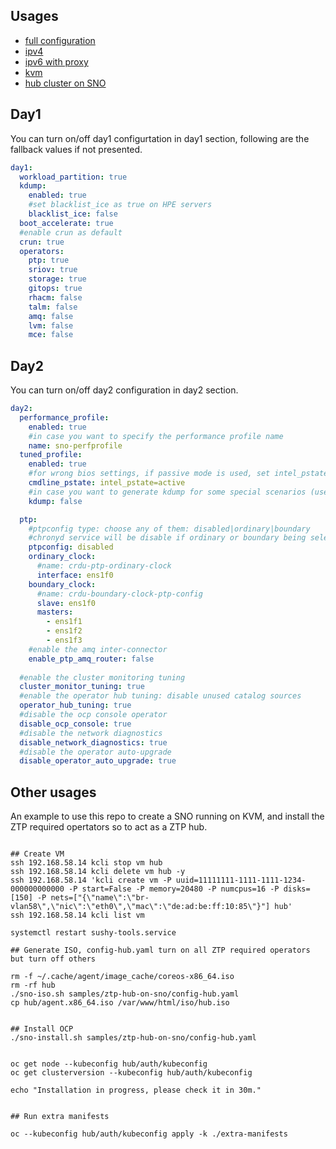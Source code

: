 ## Usages

- [full configuration](config-full.yaml)
- [ipv4](config-sno130.yaml)
- [ipv6 with proxy](config-sno148.yaml)
- [kvm](config-testkvm.yaml)
- [hub cluster on SNO](config-hub.yaml)

## Day1

You can turn on/off day1 configurtation in day1 section, following are the fallback values if not presented.

```yaml
day1:
  workload_partition: true
  kdump: 
    enabled: true
    #set blacklist_ice as true on HPE servers
    blacklist_ice: false
  boot_accelerate: true
  #enable crun as default 
  crun: true
  operators:
    ptp: true
    sriov: true
    storage: true
    gitops: true
    rhacm: false
    talm: false
    amq: false
    lvm: false
    mce: false

```

## Day2

You can turn on/off day2 configuration in day2 section.

```yaml
day2:
  performance_profile:
    enabled: true
    #in case you want to specify the performance profile name
    name: sno-perfprofile
  tuned_profile: 
    enabled: true
    #for wrong bios settings, if passive mode is used, set intel_pstate=active
    cmdline_pstate: intel_pstate=active
    #in case you want to generate kdump for some special scenarios (used in lab)
    kdump: false

  ptp:
    #ptpconfig type: choose any of them: disabled|ordinary|boundary
    #chronyd service will be disable if ordinary or boundary being selected
    ptpconfig: disabled
    ordinary_clock:
      #name: crdu-ptp-ordinary-clock
      interface: ens1f0
    boundary_clock:
      #name: crdu-boundary-clock-ptp-config
      slave: ens1f0
      masters:
        - ens1f1
        - ens1f2
        - ens1f3
    #enable the amq inter-connector
    enable_ptp_amq_router: false
    
  #enable the cluster monitoring tuning
  cluster_monitor_tuning: true
  #enable the operator hub tuning: disable unused catalog sources
  operator_hub_tuning: true
  #disable the ocp console operator
  disable_ocp_console: true
  #disable the network diagnostics
  disable_network_diagnostics: true
  #disable the operator auto-upgrade
  disable_operator_auto_upgrade: true
```

## Other usages

An example to use this repo to create a SNO running on KVM, and install the ZTP required opertators so to act as a ZTP hub. 

```shell

## Create VM
ssh 192.168.58.14 kcli stop vm hub
ssh 192.168.58.14 kcli delete vm hub -y
ssh 192.168.58.14 'kcli create vm -P uuid=11111111-1111-1111-1234-000000000000 -P start=False -P memory=20480 -P numcpus=16 -P disks=[150] -P nets=["{\"name\":\"br-vlan58\",\"nic\":\"eth0\",\"mac\":\"de:ad:be:ff:10:85\"}"] hub'
ssh 192.168.58.14 kcli list vm

systemctl restart sushy-tools.service

## Generate ISO, config-hub.yaml turn on all ZTP required operators but turn off others

rm -f ~/.cache/agent/image_cache/coreos-x86_64.iso
rm -rf hub
./sno-iso.sh samples/ztp-hub-on-sno/config-hub.yaml
cp hub/agent.x86_64.iso /var/www/html/iso/hub.iso


## Install OCP
./sno-install.sh samples/ztp-hub-on-sno/config-hub.yaml


oc get node --kubeconfig hub/auth/kubeconfig
oc get clusterversion --kubeconfig hub/auth/kubeconfig

echo "Installation in progress, please check it in 30m."


## Run extra manifests

oc --kubeconfig hub/auth/kubeconfig apply -k ./extra-manifests

```